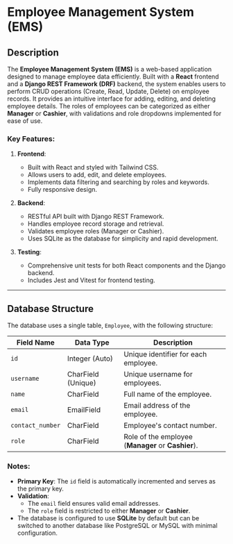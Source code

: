 # Employee Management System (EMS)

## Description
The **Employee Management System (EMS)** is a web-based application designed to manage employee data efficiently. Built with a **React** frontend and a **Django REST Framework (DRF)** backend, the system enables users to perform CRUD operations (Create, Read, Update, Delete) on employee records. It provides an intuitive interface for adding, editing, and deleting employee details. The roles of employees can be categorized as either **Manager** or **Cashier**, with validations and role dropdowns implemented for ease of use.

### Key Features:
1. **Frontend**:
   - Built with React and styled with Tailwind CSS.
   - Allows users to add, edit, and delete employees.
   - Implements data filtering and searching by roles and keywords.
   - Fully responsive design.

2. **Backend**:
   - RESTful API built with Django REST Framework.
   - Handles employee record storage and retrieval.
   - Validates employee roles (Manager or Cashier).
   - Uses SQLite as the database for simplicity and rapid development.

3. **Testing**:
   - Comprehensive unit tests for both React components and the Django backend.
   - Includes Jest and Vitest for frontend testing.

---


## Database Structure

The database uses a single table, `Employee`, with the following structure:

| **Field Name**     | **Data Type**         | **Description**                    |
|---------------------|-----------------------|-------------------------------------|
| `id`               | Integer (Auto)        | Unique identifier for each employee. |
| `username`         | CharField (Unique)    | Unique username for employees.       |
| `name`             | CharField            | Full name of the employee.          |
| `email`            | EmailField           | Email address of the employee.       |
| `contact_number`   | CharField            | Employee's contact number.          |
| `role`             | CharField            | Role of the employee (**Manager** or **Cashier**). |

### Notes:
- **Primary Key**: The `id` field is automatically incremented and serves as the primary key.
- **Validation**: 
  - The `email` field ensures valid email addresses.
  - The `role` field is restricted to either **Manager** or **Cashier**.
- The database is configured to use **SQLite** by default but can be switched to another database like PostgreSQL or MySQL with minimal configuration.
